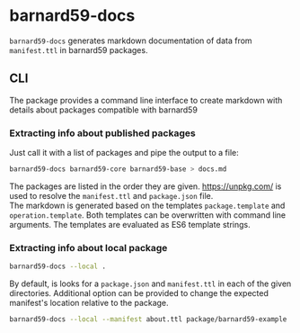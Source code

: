 # barnard59-docs

`barnard59-docs` generates markdown documentation of data from `manifest.ttl` in barnard59 packages.

## CLI

The package provides a command line interface to create markdown with details about packages compatible with barnard59

### Extracting info about published packages

Just call it with a list of packages and pipe the output to a file:

```bash
barnard59-docs barnard59-core barnard59-base > docs.md
```

The packages are listed in the order they are given.
https://unpkg.com/ is used to resolve the `manifest.ttl` and `package.json` file.  
The markdown is generated based on the templates `package.template` and `operation.template`.
Both templates can be overwritten with command line arguments.
The templates are evaluated as ES6 template strings.

### Extracting info about local package

```bash
barnard59-docs --local .
```

By default, is looks for a `package.json` and `manifest.ttl` in each of the given directories. Additional option can be provided to change the expected manifest's location relative to the package.

```bash
barnard59-docs --local --manifest about.ttl package/barnard59-example
```
